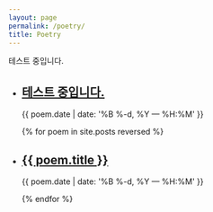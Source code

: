 ```yaml
---
layout: page
permalink: /poetry/
title: Poetry
---
```


<!-- /layouts/page.html 파일의 {{content}} 내부에 삽입 -->

테스트 중입니다.
<ul class="post-list">
  <li>
    <h2><a class="poem-title" href="{{ poem.url | prepend: site.baseurl }}">테스트 중입니다.</a></h2>
    <p class="post-meta">{{ poem.date | date: '%B %-d, %Y — %H:%M' }}</p>
  </li>
<!-- {% for poem in site.poetry reversed %} -->
{% for poem in site.posts reversed %}
  <li>
    <h2><a class="poem-title" href="{{ poem.url | prepend: site.baseurl }}">{{ poem.title }}</a></h2>
    <p class="post-meta">{{ poem.date | date: '%B %-d, %Y — %H:%M' }}</p>
  </li>
{% endfor %}
</ul>